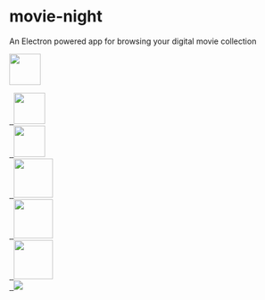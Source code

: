 # movie-night
An Electron powered app for browsing your digital movie collection

  <a href="https://electron.atom.io/"><img src="https://camo.githubusercontent.com/11e7cfd04eceb1ea7464e99edda0e7000487f343/68747470733a2f2f656c656374726f6e2e61746f6d2e696f2f696d616765732f656c656374726f6e2d6c6f676f2e737667" height="56px"/></a>


<div align="left">
  <a href="#">&nbsp&nbsp<img src="https://react-etc.net/files/2016-07/logo-578x270.png" height="56px"/></a>
</div>

<div align="left">
  <a href="#">&nbsp&nbsp<img src="https://raw.githubusercontent.com/reactjs/redux/master/logo/logo.png" height="56px"/></a>
</div>

<div align="left">
  <a href="#">&nbsp&nbsp<img src="https://node-os.com/assets/images/nodejs.png" height="70px"/></a>
</div>

<div align="left">
  <a href="#">&nbsp&nbsp<img src="https://www.w3.org/html/logo/downloads/HTML5_Logo_512.png" height="70px"/></a>
</div>

<div align="left">
  <a href="#">&nbsp&nbsp<img src="https://www.brandsoftheworld.com/sites/default/files/styles/logo-thumbnail/public/042015/css3.png?itok=bzukaL4s" height="70px"/></a>
  </div>

<div align="left">
  <a href="#">&nbsp&nbsp<img src="https://cdn.rawgit.com/feross/standard/master/badge.svg"/></a>
</div>


